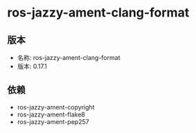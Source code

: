 # ros-jazzy-ament-clang-format

## 版本

- 名称: ros-jazzy-ament-clang-format
- 版本: 0.17.1

## 依赖

- ros-jazzy-ament-copyright
- ros-jazzy-ament-flake8
- ros-jazzy-ament-pep257
